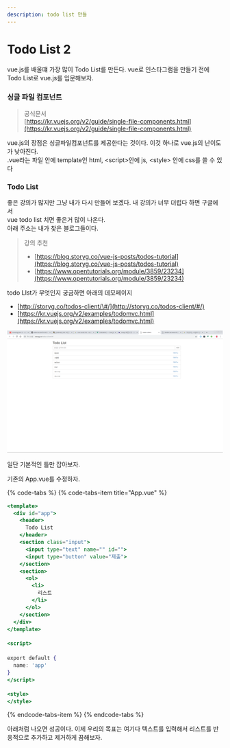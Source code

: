 ```yaml
---
description: todo list 만들
---
```


# Todo List 2

vue.js를 배울떄 가장 많이 Todo List를 만든다. vue로 인스타그램을 만들기 전에 Todo List로 vue.js를 입문해보자.

### 싱글 파일 컴포넌트

> 공식문서  
> [https://kr.vuejs.org/v2/guide/single-file-components.html](https://kr.vuejs.org/v2/guide/single-file-components.html)

vue.js의 장점은 싱글파일컴포넌트를 제공한다는 것이다. 이것 하나로 vue.js의 난이도가 낮아진다.  
.vue라는 파일 안에 template인 html, &lt;script&gt;안에 js, &lt;style&gt; 안에 css를 쓸 수 있다

### Todo List

좋은 강의가 많지만 그냥 내가 다시 만들어 보겠다. 내 강의가 너무 더럽다 하면 구글에서   
vue todo list 치면 좋은거 많이 나온다.  
아래 주소는 내가 찾은 블로그들이다.

> 강의 추천
>
> * [https://blog.storyg.co/vue-js-posts/todos-tutorial](https://blog.storyg.co/vue-js-posts/todos-tutorial)
> * [https://www.opentutorials.org/module/3859/23234](https://www.opentutorials.org/module/3859/23234)

todo LIst가 무엇인지 궁금하면 아래의 데모페이지

* [http://storyg.co/todos-client/\#/](http://storyg.co/todos-client/#/)
* [https://kr.vuejs.org/v2/examples/todomvc.html](https://kr.vuejs.org/v2/examples/todomvc.html)

![](.gitbook/assets/image%20%286%29.png)

일단 기본적인 틀만 잡아보자. 

기존의 App.vue를 수정하자.

{% code-tabs %}
{% code-tabs-item title="App.vue" %}
```jsx
<template>
  <div id="app">
    <header>
      Todo List
    </header>
    <section class="input">
      <input type="text" name="" id="">
      <input type="button" value="제출">
    </section>
    <section>
      <ol>
        <li>
          리스트
        </li>
      </ol>
    </section>
  </div>
</template>

<script>

export default {
  name: 'app'
}
</script>

<style>
</style>

```
{% endcode-tabs-item %}
{% endcode-tabs %}

아래처럼 나오면 성공이다. 이제 우리의 목표는 여기다 텍스트를 입력해서 리스트를 반응적으로 추가하고 제거하게 끔해보자.


